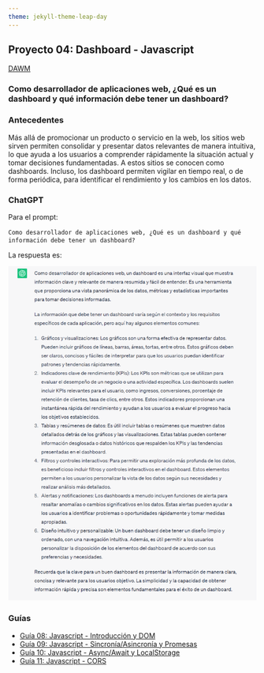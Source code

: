 ```yaml
---
theme: jekyll-theme-leap-day
---
```


## Proyecto 04: Dashboard - Javascript

[DAWM](/DAWM/)

### Como desarrollador de aplicaciones web, ¿Qué es un dashboard y qué información debe tener un dashboard?

### Antecedentes

Más allá de promocionar un producto o servicio en la web, los sitios web sirven permiten consolidar y presentar datos relevantes de manera intuitiva, lo que ayuda a los usuarios a comprender rápidamente la situación actual y tomar decisiones fundamentadas. A estos sitios se conocen como dashboards. Incluso, los dashboard permiten vigilar en tiempo real, o de forma periódica, para identificar el rendimiento y los cambios en los datos.

### ChatGPT

Para el prompt: 

```
Como desarrollador de aplicaciones web, ¿Qué es un dashboard y qué información debe tener un dashboard?
```
La respuesta es:

![respuesta](archivos/proyecto04-pregunta.png)

### Guías

* [Guía 08: Javascript - Introducción y DOM](/DAWM/guias/2023/guia08)
* [Guía 09: Javascript - Sincronía/Asincronía y Promesas](/DAWM/guias/2023/guia09)
* [Guía 10: Javascript - Async/Await y LocalStorage](/DAWM/guias/2023/guia10)
* [Guía 11: Javascript - CORS](/DAWM/guias/2023/guia11)